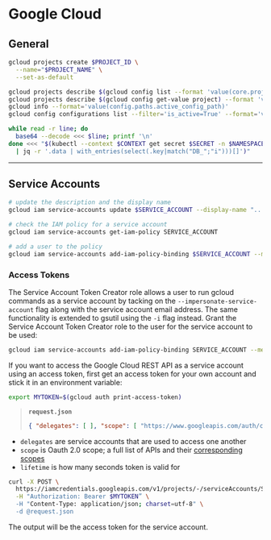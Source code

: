 # Google Cloud

## General

```sh
gcloud projects create $PROJECT_ID \
  --name="$PROJECT_NAME" \
  --set-as-default
```

```sh
gcloud projects describe $(gcloud config list --format 'value(core.project)') --format 'value(name)'
gcloud projects describe $(gcloud config get-value project) --format 'value(name)'
gcloud info --format='value(config.paths.active_config_path)'
gcloud config configurations list --filter='is_active=True' --format='value(name)'
```

```sh
while read -r line; do
  base64 --decode <<< $line; printf '\n'
done <<< "$(kubectl --context $CONTEXT get secret $SECRET -n $NAMESPACE -o json \
  | jq -r '.data | with_entries(select(.key|match("DB_";"i")))[]')"
```

---

## Service Accounts

```sh
# update the description and the display name
gcloud iam service-accounts update $SERVICE_ACCOUNT --display-name "..." --description "..."

# check the IAM policy for a service account
gcloud iam service-accounts get-iam-policy SERVICE_ACCOUNT

# add a user to the policy
gcloud iam service-accounts add-iam-policy-binding $SERVICE_ACCOUNT --member <email> --role <roles/role>
```

### Access Tokens

The Service Account Token Creator role allows a user to run gcloud commands as a service account by tacking on the `--impersonate-service-account` flag along with the service account email address. The same functionality is extended to gsutil using the `-i` flag instead. Grant the Service Account Token Creator role to the user for the service account to be used:

```sh
gcloud iam service-accounts add-iam-policy-binding SERVICE_ACCOUNT --member MEMBER --role=roles/iam.serviceAccountTokenCreator
```

If you want to access the Google Cloud REST API as a service account using an access token, first get an access token for your own account and stick it in an environment variable:

```sh
export MYTOKEN=$(gcloud auth print-access-token)
```

> **`request.json`**
>
> ```json
> { "delegates": [ ], "scope": [ "https://www.googleapis.com/auth/cloud-platform", ], "lifetime": "3600s" }
> ```

* `delegates` are service accounts that are used to access one another
* `scope` is Oauth 2.0 scope; a full list of APIs and their [corresponding scopes](https://developers.google.com/identity/protocols/oauth2/scopes)
* `lifetime` is how many seconds token is valid for

```sh
curl -X POST \
  https://iamcredentials.googleapis.com/v1/projects/-/serviceAccounts/SERVICE_ACCOUNT@PROJECT_ID.iam.gserviceaccount.com:generateAccessToken \
  -H "Authorization: Bearer $MYTOKEN” \
  -H "Content-Type: application/json; charset=utf-8" \
  -d @request.json
```

The output will be the access token for the service account.

